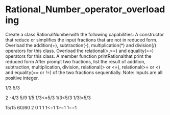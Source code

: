 # Rational_Number_operator_overloading
Create a class RationalNumberwith the following capabilities:
A constructor that reduce or simplifies the input fractions that are not in reduced form.
Overload the addition(+), subtraction(-), multiplication(*) and division(/) operators for this class.
Overload the relational(>,>=) and equality(==) operators for this class.
A member function printRationalthat print the reduced form
After prompt two fractions, list the result of addition, subtraction, multiplication, division, relational(> or <=), relational(>= or <) and equality(== or !=) of the two fractions sequentially.
Note: Inputs are all positive integer.

1/3
5/3

2
-4/3
5/9
1/5
1/3<=5/3
1/3<5/3
1/3!=5/3

15/15
60/60
2
0
1
1
1<=1
1>=1
1==1
